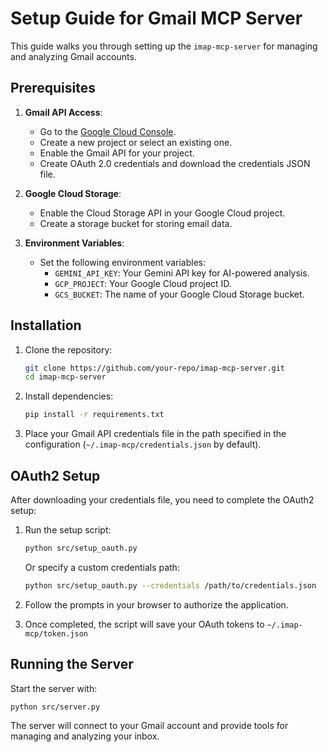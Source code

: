 # Setup Guide for Gmail MCP Server

This guide walks you through setting up the `imap-mcp-server` for managing and analyzing Gmail accounts.

## Prerequisites

1. **Gmail API Access**:

   - Go to the [Google Cloud Console](https://console.cloud.google.com/).
   - Create a new project or select an existing one.
   - Enable the Gmail API for your project.
   - Create OAuth 2.0 credentials and download the credentials JSON file.

2. **Google Cloud Storage**:

   - Enable the Cloud Storage API in your Google Cloud project.
   - Create a storage bucket for storing email data.

3. **Environment Variables**:
   - Set the following environment variables:
     - `GEMINI_API_KEY`: Your Gemini API key for AI-powered analysis.
     - `GCP_PROJECT`: Your Google Cloud project ID.
     - `GCS_BUCKET`: The name of your Google Cloud Storage bucket.

## Installation

1. Clone the repository:

   ```bash
   git clone https://github.com/your-repo/imap-mcp-server.git
   cd imap-mcp-server
   ```

2. Install dependencies:

   ```bash
   pip install -r requirements.txt
   ```

3. Place your Gmail API credentials file in the path specified in the configuration (`~/.imap-mcp/credentials.json` by default).

## OAuth2 Setup

After downloading your credentials file, you need to complete the OAuth2 setup:

1. Run the setup script:
   ```bash
   python src/setup_oauth.py
   ```
   
   Or specify a custom credentials path:
   ```bash
   python src/setup_oauth.py --credentials /path/to/credentials.json
   ```

2. Follow the prompts in your browser to authorize the application.
3. Once completed, the script will save your OAuth tokens to `~/.imap-mcp/token.json`

## Running the Server

Start the server with:

```bash
python src/server.py
```

The server will connect to your Gmail account and provide tools for managing and analyzing your inbox.
